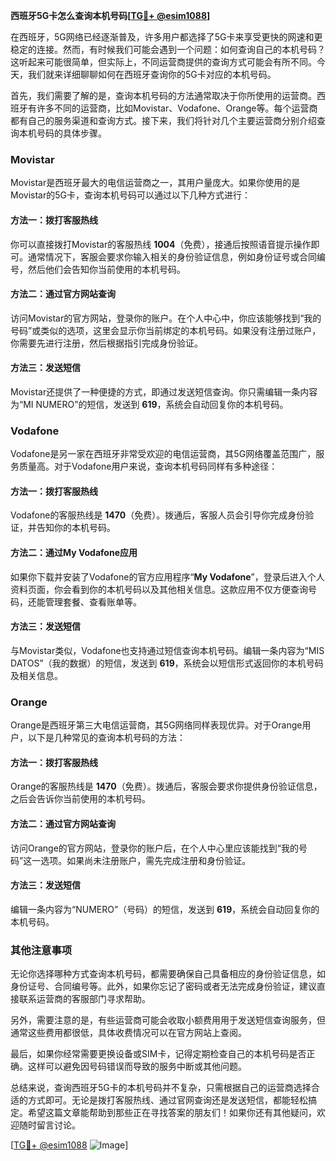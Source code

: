 **西班牙5G卡怎么查询本机号码[[TG💪+ @esim1088](https://t.me/s/esim1088)]**

在西班牙，5G网络已经逐渐普及，许多用户都选择了5G卡来享受更快的网速和更稳定的连接。然而，有时候我们可能会遇到一个问题：如何查询自己的本机号码？这听起来可能很简单，但实际上，不同运营商提供的查询方式可能会有所不同。今天，我们就来详细聊聊如何在西班牙查询你的5G卡对应的本机号码。

首先，我们需要了解的是，查询本机号码的方法通常取决于你所使用的运营商。西班牙有许多不同的运营商，比如Movistar、Vodafone、Orange等。每个运营商都有自己的服务渠道和查询方式。接下来，我们将针对几个主要运营商分别介绍查询本机号码的具体步骤。

### Movistar

Movistar是西班牙最大的电信运营商之一，其用户量庞大。如果你使用的是Movistar的5G卡，查询本机号码可以通过以下几种方式进行：

#### 方法一：拨打客服热线
你可以直接拨打Movistar的客服热线 **1004**（免费），接通后按照语音提示操作即可。通常情况下，客服会要求你输入相关的身份验证信息，例如身份证号或合同编号，然后他们会告知你当前使用的本机号码。

#### 方法二：通过官方网站查询
访问Movistar的官方网站，登录你的账户。在个人中心中，你应该能够找到“我的号码”或类似的选项，这里会显示你当前绑定的本机号码。如果没有注册过账户，你需要先进行注册，然后根据指引完成身份验证。

#### 方法三：发送短信
Movistar还提供了一种便捷的方式，即通过发送短信查询。你只需编辑一条内容为“MI NUMERO”的短信，发送到 **619**，系统会自动回复你的本机号码。

### Vodafone

Vodafone是另一家在西班牙非常受欢迎的电信运营商，其5G网络覆盖范围广，服务质量高。对于Vodafone用户来说，查询本机号码同样有多种途径：

#### 方法一：拨打客服热线
Vodafone的客服热线是 **1470**（免费）。拨通后，客服人员会引导你完成身份验证，并告知你的本机号码。

#### 方法二：通过My Vodafone应用
如果你下载并安装了Vodafone的官方应用程序“**My Vodafone**”，登录后进入个人资料页面，你会看到你的本机号码以及其他相关信息。这款应用不仅方便查询号码，还能管理套餐、查看账单等。

#### 方法三：发送短信
与Movistar类似，Vodafone也支持通过短信查询本机号码。编辑一条内容为“MIS DATOS”（我的数据）的短信，发送到 **619**，系统会以短信形式返回你的本机号码及相关信息。

### Orange

Orange是西班牙第三大电信运营商，其5G网络同样表现优异。对于Orange用户，以下是几种常见的查询本机号码的方法：

#### 方法一：拨打客服热线
Orange的客服热线是 **1470**（免费）。拨通后，客服会要求你提供身份验证信息，之后会告诉你当前使用的本机号码。

#### 方法二：通过官方网站查询
访问Orange的官方网站，登录你的账户后，在个人中心里应该能找到“我的号码”这一选项。如果尚未注册账户，需先完成注册和身份验证。

#### 方法三：发送短信
编辑一条内容为“NUMERO”（号码）的短信，发送到 **619**，系统会自动回复你的本机号码。

### 其他注意事项

无论你选择哪种方式查询本机号码，都需要确保自己具备相应的身份验证信息，如身份证号、合同编号等。此外，如果你忘记了密码或者无法完成身份验证，建议直接联系运营商的客服部门寻求帮助。

另外，需要注意的是，有些运营商可能会收取小额费用用于发送短信查询服务，但通常这些费用都很低，具体收费情况可以在官方网站上查阅。

最后，如果你经常需要更换设备或SIM卡，记得定期检查自己的本机号码是否正确。这样可以避免因号码错误而导致的服务中断或其他问题。

总结来说，查询西班牙5G卡的本机号码并不复杂，只需根据自己的运营商选择合适的方式即可。无论是拨打客服热线、通过官网查询还是发送短信，都能轻松搞定。希望这篇文章能帮助到那些正在寻找答案的朋友们！如果你还有其他疑问，欢迎随时留言讨论。

[[TG💪+ @esim1088](https://t.me/s/esim1088) ![Image](https://i.postimg.cc/4NQfJmqS/Snipaste-2025-05-13-00-14-12.png)]